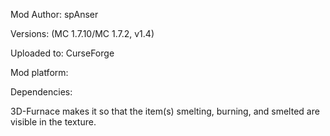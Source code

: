 Mod Author: spAnser

Versions:
     (MC 1.7.10/MC 1.7.2, v1.4)

Uploaded to: CurseForge

Mod platform: 

Dependencies:


3D-Furnace makes it so that the item(s) smelting, burning, and smelted are visible in the texture.
